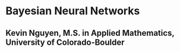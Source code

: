 # Bayesian Neural Networks
## Kevin Nguyen, M.S. in Applied Mathematics, University of Colorado-Boulder

